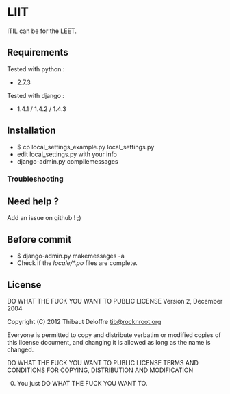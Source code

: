 # LIIT

ITIL can be for the LEET.

## Requirements

Tested with python :

* 2.7.3
 
Tested with django :

* 1.4.1 / 1.4.2 / 1.4.3

## Installation

* $ cp local_settings_example.py local_settings.py
* edit local_settings.py with your info
* django-admin.py compilemessages

### Troubleshooting

## Need help ?

Add an issue on github ! ;)

## Before commit

* $ django-admin.py makemessages -a
* Check if the _locale/*.po_ files are complete.

## License

DO WHAT THE FUCK YOU WANT TO PUBLIC LICENSE
       Version 2, December 2004

Copyright (C) 2012 Thibaut Deloffre <tib@rocknroot.org>

Everyone is permitted to copy and distribute verbatim or modified
copies of this license document, and changing it is allowed as long
as the name is changed.

DO WHAT THE FUCK YOU WANT TO PUBLIC LICENSE
TERMS AND CONDITIONS FOR COPYING, DISTRIBUTION AND MODIFICATION

0. You just DO WHAT THE FUCK YOU WANT TO.
